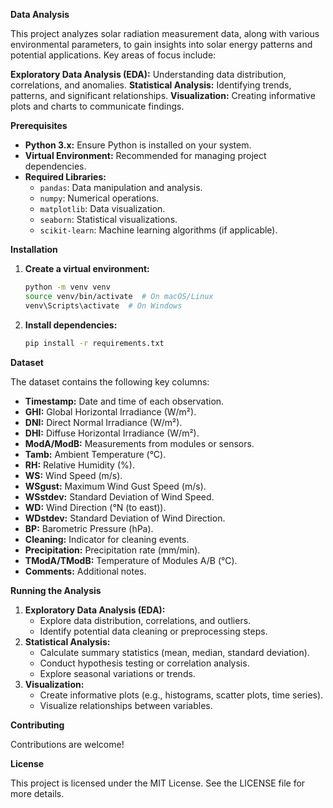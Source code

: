 **Data Analysis**



This project analyzes solar radiation measurement data, along with various environmental parameters, to gain insights into solar energy patterns and potential applications. Key areas of focus include:

**Exploratory Data Analysis (EDA):** Understanding data distribution, correlations, and anomalies.
**Statistical Analysis:** Identifying trends, patterns, and significant relationships.
**Visualization:** Creating informative plots and charts to communicate findings.

**Prerequisites**

* **Python 3.x:** Ensure Python is installed on your system.
* **Virtual Environment:** Recommended for managing project dependencies.
* **Required Libraries:**
  * `pandas`: Data manipulation and analysis.
  * `numpy`: Numerical operations.
  * `matplotlib`: Data visualization.
  * `seaborn`: Statistical visualizations.
  * `scikit-learn`: Machine learning algorithms (if applicable).

**Installation**

1. **Create a virtual environment:**
   ```bash
   python -m venv venv
   source venv/bin/activate  # On macOS/Linux
   venv\Scripts\activate  # On Windows
   ```
2. **Install dependencies:**
   ```bash
   pip install -r requirements.txt
   ```

**Dataset**

The dataset contains the following key columns:

* **Timestamp:** Date and time of each observation.
* **GHI:** Global Horizontal Irradiance (W/m²).
* **DNI:** Direct Normal Irradiance (W/m²).
* **DHI:** Diffuse Horizontal Irradiance (W/m²).
* **ModA/ModB:** Measurements from modules or sensors.
* **Tamb:** Ambient Temperature (°C).
* **RH:** Relative Humidity (%).
* **WS:** Wind Speed (m/s).
* **WSgust:** Maximum Wind Gust Speed (m/s).
* **WSstdev:** Standard Deviation of Wind Speed.
* **WD:** Wind Direction (°N (to east)).
* **WDstdev:** Standard Deviation of Wind Direction.
* **BP:** Barometric Pressure (hPa).
* **Cleaning:** Indicator for cleaning events.
* **Precipitation:** Precipitation rate (mm/min).
* **TModA/TModB:** Temperature of Modules A/B (°C).
* **Comments:** Additional notes.

**Running the Analysis**

1. **Exploratory Data Analysis (EDA):**
   * Explore data distribution, correlations, and outliers.
   * Identify potential data cleaning or preprocessing steps.
2. **Statistical Analysis:**
   * Calculate summary statistics (mean, median, standard deviation).
   * Conduct hypothesis testing or correlation analysis.
   * Explore seasonal variations or trends.
3. **Visualization:**
   * Create informative plots (e.g., histograms, scatter plots, time series).
   * Visualize relationships between variables.

**Contributing**

Contributions are welcome! 

**License**

This project is licensed under the MIT License. See the LICENSE file for more details.
